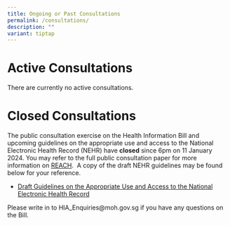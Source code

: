 ```yaml
---
title: Ongoing or Past Consultations
permalink: /consultations/
description: ""
variant: tiptap
---
```

<h1>Active Consultations</h1><p>There are currently no active consultations.</p><p></p><h1>Closed Consultations</h1><p>The public consultation exercise on the Health Information Bill and upcoming guidelines on the appropriate use and access to the National Electronic Health Record (NEHR) have <strong>closed</strong> since 6pm on 11 January 2024. You may refer to the full public consultation paper for more information on <a href="https://go.gov.sg/hib-consult" rel="noopener noreferrer nofollow" target="_blank">REACH</a>. &nbsp;A copy of the draft NEHR guidelines may be found below for your reference.</p><ul data-tight="true" class="tight"><li><p><a href="/files/Draft_NEHR_Guidelines_for_Public_Consultation.pdf" rel="noopener noreferrer nofollow" target="_blank">Draft Guidelines on the Appropriate Use and Access to the National Electronic Health Record</a></p></li></ul><p>Please write in to <a rel="noopener noreferrer nofollow" target="_blank">HIA_Enquiries@moh.gov.sg</a> if you have any questions on the Bill.</p><p></p>